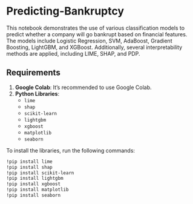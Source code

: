 # Predicting-Bankruptcy


This notebook demonstrates the use of various classification models to predict whether a company will go bankrupt based on financial features. The models include Logistic Regression, SVM, AdaBoost, Gradient Boosting, LightGBM, and XGBoost. Additionally, several interpretability methods are applied, including LIME, SHAP, and PDP.

## Requirements

1. **Google Colab**: It’s recommended to use Google Colab.
2. **Python Libraries**:
   - `lime`
   - `shap`
   - `scikit-learn`
   - `lightgbm`
   - `xgboost`
   - `matplotlib`
   - `seaborn`

To install the libraries, run the following commands:
```bash
!pip install lime
!pip install shap
!pip install scikit-learn
!pip install lightgbm
!pip install xgboost
!pip install matplotlib
!pip install seaborn
